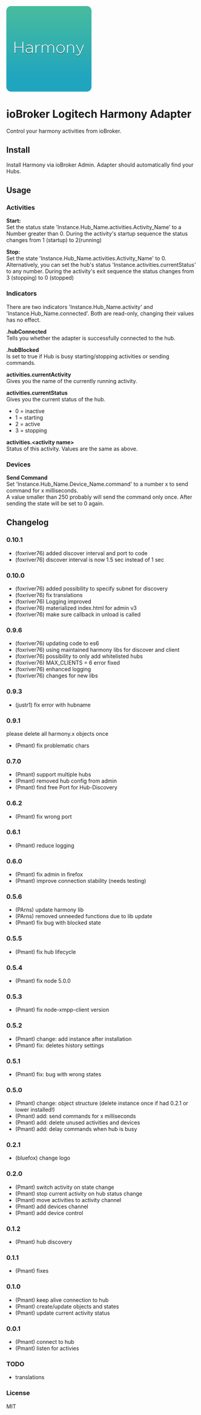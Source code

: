 ![Logo](admin/harmony.png)
# ioBroker Logitech Harmony Adapter


Control your harmony activities from ioBroker.

## Install
Install Harmony via ioBroker Admin.
Adapter should automatically find your Hubs.

## Usage

### Activities
**Start:**  
Set the status state 'Instance.Hub_Name.activities.Activity_Name' to a Number greater than 0.
During the activity's startup sequence the status changes from 1 (startup) to 2(running)

**Stop:**  
Set the state 'Instance.Hub_Name.activities.Activity_Name' to 0.
Alternatively, you can set the hub's status 'Instance.activities.currentStatus' to any number.
During the activity's exit sequence the status changes from 3 (stopping) to 0 (stopped)

### Indicators
There are two indicators 'Instance.Hub_Name.activity' and 'Instance.Hub_Name.connected'. Both are read-only, changing their values has no effect.

**.hubConnected**  
Tells you whether the adapter is successfully connected to the hub.
 
**.hubBlocked**  
Is set to true if Hub is busy starting/stopping activities or sending commands.
 
**activities.currentActivity**  
Gives you the name of the currently running activity.

**activities.currentStatus**  
Gives you the current status of the hub. 
- 0 = inactive
- 1 = starting
- 2 = active
- 3 = stopping

**activities.<activity name\>**  
Status of this activity. Values are the same as above.


### Devices
**Send Command**  
Set 'Instance.Hub_Name.Device_Name.command' to a number x to send command for x milliseconds.  
A value smaller than 250 probably will send the command only once.
After sending the state will be set to 0 again.

## Changelog

### 0.10.1
* (foxriver76) added discover interval and port to code
* (foxriver76) discover interval is now 1.5 sec instead of 1 sec

### 0.10.0
* (foxriver76) added possibility to specify subnet for discovery
* (foxriver76) fix translations
* (foxriver76) Logging improved
* (foxriver76) materialized index.html for admin v3
* (foxriver76) make sure callback in unload is called

### 0.9.6
* (foxriver76) updating code to es6
* (foxriver76) using maintained harmony libs for discover and client
* (foxriver76) possibility to only add whitelisted hubs
* (foxriver76) MAX_CLIENTS = 6 error fixed
* (foxriver76) enhanced logging
* (foxriver76) changes for new libs

### 0.9.3
* (justr1) fix error with hubname

### 0.9.1
please delete all harmony.x objects once
* (Pmant) fix problematic chars

### 0.7.0
* (Pmant) support multiple hubs
* (Pmant) removed hub config from admin
* (Pmant) find free Port for Hub-Discovery

### 0.6.2
* (Pmant) fix wrong port

### 0.6.1
* (Pmant) reduce logging

### 0.6.0
* (Pmant) fix admin in firefox
* (Pmant) improve connection stability (needs testing)

### 0.5.6
* (PArns) update harmony lib
* (PArns) removed unneeded functions due to lib update
* (Pmant) fix bug with blocked state

### 0.5.5
* (Pmant) fix hub lifecycle

### 0.5.4
* (Pmant) fix node 5.0.0

### 0.5.3
* (Pmant) fix node-xmpp-client version

### 0.5.2
* (Pmant) change: add instance after installation
* (Pmant) fix: deletes history settings

### 0.5.1
* (Pmant) fix: bug with wrong states

### 0.5.0
* (Pmant) change: object structure (delete instance once if had 0.2.1 or lower installed!)
* (Pmant) add: send commands for x milliseconds
* (Pmant) add: delete unused activities and devices
* (Pmant) add: delay commands when hub is busy

### 0.2.1
* (bluefox) change logo

### 0.2.0
* (Pmant) switch activity on state change
* (Pmant) stop current activity on hub status change
* (Pmant) move activities to activity channel
* (Pmant) add devices channel
* (Pmant) add device control

### 0.1.2
* (Pmant) hub discovery

### 0.1.1
* (Pmant) fixes

### 0.1.0
* (Pmant) keep alive connection to hub
* (Pmant) create/update objects and states
* (Pmant) update current activity status

### 0.0.1
* (Pmant) connect to hub
* (Pmant) listen for activies


### TODO
* translations

### License
MIT



